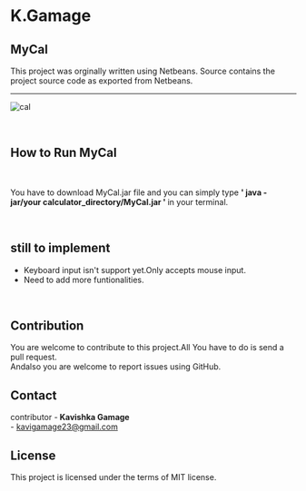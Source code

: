 # K.Gamage

## MyCal

This project was orginally written using Netbeans.
Source contains the project source code as exported from Netbeans.

<hr/>

![cal](https://user-images.githubusercontent.com/43032723/46192089-9538ec80-c317-11e8-9f5e-21d51c075dd9.PNG)


<br />

## How to Run MyCal

<br />

  You have to download MyCal.jar file and you can simply type <b>' java -jar/your calculator_directory/MyCal.jar ' </b>in your terminal.

<br />

##  still to implement #

+ Keyboard input isn't support yet.Only accepts mouse input.
+ Need to add more funtionalities.
<br />

##  Contribution
 You are welcome to contribute to this project.All You have to do is send a pull request.
<br />
Andalso you are welcome to report issues using GitHub.

##  Contact
contributor -<b> Kavishka Gamage</b> 
<br />
            - kavigamage23@gmail.com

## License
This project is licensed under the terms of MIT license.
